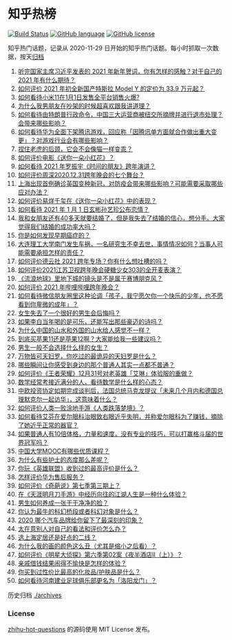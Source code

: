 # 知乎热榜
[![Build Status](https://github.com/ToWeLong/zhihu-hot-questions/workflows/CI/badge.svg)](https://github.com/ToWeLong/zhihu-hot-questions/actions)
[![GitHub language](https://img.shields.io/badge/language-golang-orange.svg)](https://golang.org/)
[![GitHub license](https://img.shields.io/github/license/ToWeLong/zhihu-hot-questions)](https://github.com/ToWeLong/zhihu-hot-questions/blob/main/LICENSE)

知乎热门话题，记录从 2020-11-29 日开始的知乎热门话题。每小时抓取一次数据，按天[归档](./archives)

<!-- BEGIN -->

1. [听完国家主席习近平发表的 2021 年新年贺词，你有怎样的感触？对于自己的 2021 年有什么期待？](https://www.zhihu.com/question/437329650)
1. [如何评价 2021 年初全新国产特斯拉 Model Y 的定价为 33.9 万元起？](https://www.zhihu.com/question/437392438)
1. [如何看待小米11在1月1日发售全平台销售火爆?](https://www.zhihu.com/question/437359332)
1. [为什么我男朋友在吵架的时候超喜欢跟我讲道理？](https://www.zhihu.com/question/320763296)
1. [如何看待由特朗普行政命令，中国三大运营商被纽交所摘牌并进行退市处理？会带来哪些影响？](https://www.zhihu.com/question/437384258)
1. [如何看待华为全面下架腾讯游戏，回应称「因腾讯单方面就合作做出重大变更」？对游戏行业会有哪些影响？](https://www.zhihu.com/question/437370342)
1. [捏住老虎的后颈，它会不会像猫一样变乖？](https://www.zhihu.com/question/436865487)
1. [如何评价电影《送你一朵小红花》？](https://www.zhihu.com/question/433975189)
1. [如何看待 2021 年罗振宇《时间的朋友》跨年演讲？](https://www.zhihu.com/question/435789792)
1. [如何评价周深2020.12.31跨年晚会的七个舞台？](https://www.zhihu.com/question/437340354)
1. [上海出现首例确诊英国变种新冠，对防疫会带来哪些影响？可能需要采取哪些应对办法？](https://www.zhihu.com/question/437383715)
1. [如何评价易烊千玺在《送你一朵小红花》中的表现？](https://www.zhihu.com/question/437334454)
1. [如何看待 2021 年 1 月 1 日玄彬孙艺珍公布恋情？](https://www.zhihu.com/question/437382986)
1. [我和女朋友还有40多天就要结婚了，但是我失去了结婚的信心，想分手。大家觉得我们结婚的成功率大吗？](https://www.zhihu.com/question/432723456)
1. [你是如何发现早期癌症的？](https://www.zhihu.com/question/302514496)
1. [大连理工大学南门发生车祸，一名研究生不幸去世，事情情况如何？当事人可能需要承担怎样的责任？](https://www.zhihu.com/question/437389885)
1. [如何评价德云社 2021 跨年专场？你有什么想吐槽的吗？](https://www.zhihu.com/question/437358499)
1. [如何评价2021江苏卫视跨年晚会硬糖少女303的全开麦表演？](https://www.zhihu.com/question/437350535)
1. [《流浪地球》里地下城的镜头是不是属于赛博朋克风？](https://www.zhihu.com/question/327208951)
1. [如何评价 2021 年哔哩哔哩跨年晚会？](https://www.zhihu.com/question/434189872)
1. [如何看待微信朋友圈里这种论调「孩子，我宁愿欠你一个快乐的少年，也不愿看到你卑微的成年」？](https://www.zhihu.com/question/50401236)
1. [女生失去了一个很好的男生会后悔吗？](https://www.zhihu.com/question/337242662)
1. [如果李白当年喝的是可乐，还能写出那些豪迈的诗吗？](https://www.zhihu.com/question/435363564)
1. [为什么中国的山水和外国的山水给人感觉不一样？](https://www.zhihu.com/question/66202297)
1. [到底买苹果11还是苹果12啊？大家能给我一些建议吗？](https://www.zhihu.com/question/427439356)
1. [男生一般不会选择什么样的女生？](https://www.zhihu.com/question/435057725)
1. [万物皆可天妇罗，你吃过的最诡异的天妇罗是什么？](https://www.zhihu.com/question/430736917)
1. [哪些瞬间让你感受到身边的那个普通人其实一点都不普通？](https://www.zhihu.com/question/437315770)
1. [如何评价《王者荣耀》12月31号对老英雄「艾琳」体验服的重做？](https://www.zhihu.com/question/437334431)
1. [数学经常考接近满分的人，看待数学是什么样的心态？](https://www.zhihu.com/question/31914878)
1. [中欧投资协定如期完成谈判后，法国总统马克龙提议「未来几个月内和德国总理默克尔一起访华」，这意味着什么？](https://www.zhihu.com/question/437297428)
1. [如何评价人类一败涂地手游《人类跌落梦境》？](https://www.zhihu.com/question/435224947)
1. [如何看待艾芬在爱尔眼科治眼致右眼近乎失明，并称爱尔眼科为了赚钱，摘除了她近乎正常的器官？](https://www.zhihu.com/question/437369236)
1. [如果普通人有10倍体格，力量和速度。没有专业的技巧，可以打赢格斗届的世界冠军吗？](https://www.zhihu.com/question/435492687)
1. [中国大学MOOC有哪些优质课程？](https://www.zhihu.com/question/280151111)
1. [为什么有些护士的态度那么差呢？](https://www.zhihu.com/question/319356988)
1. [你玩《英雄联盟》收到过的最高评价是什么？](https://www.zhihu.com/question/423618604)
1. [怎样评价华为售后服务？](https://www.zhihu.com/question/284900869)
1. [如何评价《奇葩说》第七季第三期上？](https://www.zhihu.com/question/437328196)
1. [在《天涯明月刀手游》中经历向往的江湖人生是一种什么体验？](https://www.zhihu.com/question/436866651)
1. [男生如何养成一张干干净净的脸？](https://www.zhihu.com/question/277842192)
1. [你认为最牛的科幻桥段或者科幻对象是什么？](https://www.zhihu.com/question/280482758)
1. [2020 哪个汽车品牌给你留下了最深刻的印象？](https://www.zhihu.com/question/437125355)
1. [太在意别人对自己的看法和评价怎么办？](https://www.zhihu.com/question/434855181)
1. [选上海定居还是好点的二线？](https://www.zhihu.com/question/432634964)
1. [为什么我的画的颜色这么丑（尤其是缩小之后看）？](https://www.zhihu.com/question/436493978)
1. [如何评价《明星大侦探》第六季第02案《夜半酒店Ⅱ（上）》？](https://www.zhihu.com/question/437251792)
1. [亲戚借钱结果闹得不愉快是怎样的体验？](https://www.zhihu.com/question/317103267)
1. [你买到过性价比最高的化妆品/护肤品是什么？](https://www.zhihu.com/question/39976670)
1. [如何看待河南建业足球俱乐部更名为「洛阳龙门」？](https://www.zhihu.com/question/437332350)

<!-- END -->

历史归档 [./archives](./archives)


### License
[zhihu-hot-questions](https://github.com/towelong/zhihu-hot-questions) 的源码使用 MIT License 发布。